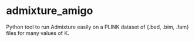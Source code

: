 # admixture_amigo

Python tool to run Admixture easily on a PLINK dataset of {.bed, .bim, .fam} files for many values of K.
